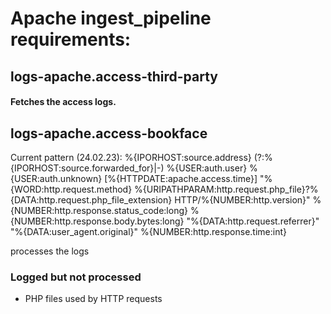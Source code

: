 # Apache ingest_pipeline requirements:

## logs-apache.access-third-party
#### Fetches the access logs.

## logs-apache.access-bookface 
Current pattern (24.02.23):
%{IPORHOST:source.address} (?:%{IPORHOST:source.forwarded_for}|-) %{USER:auth.user} %{USER:auth.unknown} \[%{HTTPDATE:apache.access.time}\] "%{WORD:http.request.method} %{URIPATHPARAM:http.request.php_file}\?%{DATA:http.request.php_file_extension} HTTP/%{NUMBER:http.version}" %{NUMBER:http.response.status_code:long} %{NUMBER:http.response.body.bytes:long} "%{DATA:http.request.referrer}" "%{DATA:user_agent.original}" %{NUMBER:http.response.time:int}

processes the logs

### Logged but not processed
- PHP files used by HTTP requests



## 
